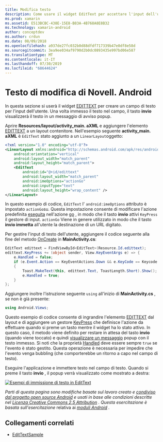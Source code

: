 ```yaml
---
title: Modifica testo
description: Come usare il widget EditText per accettare l'input dell'utente.
ms.prod: xamarin
ms.assetid: E513BCBC-438E-15E8-B83A-4B768A8E8B32
ms.technology: xamarin-android
author: conceptdev
ms.author: crdun
ms.date: 08/09/2018
ms.openlocfilehash: a937de27fc032b0d88dfdf717339b47e0df8e58d
ms.sourcegitcommit: 3ea9ee034af9790d2b0dc0893435e997bd06e587
ms.translationtype: MT
ms.contentlocale: it-IT
ms.lasthandoff: 07/30/2019
ms.locfileid: "68644624"
---
```

# <a name="xamarinandroid-edit-text"></a>Testo di modifica di Novell. Android

In questa sezione si userà il widget [EDITTEXT](xref:Android.Widget.EditText) per creare un campo di testo per l'input dell'utente. Una volta immesso il testo nel campo, il tasto **invio** visualizzerà il testo in un messaggio di avviso popup.

Aprire **Resources/layout/activity_main. aXML** e aggiungere l'elemento [EDITTEXT](xref:Android.Widget.EditText) a un layout contenitore. Nell'esempio seguente **activity_main. aXML** è `EditText` stato aggiunto a un `LinearLayout`oggetto:

```xml
<?xml version="1.0" encoding="utf-8"?>
<LinearLayout xmlns:android="http://schemas.android.com/apk/res/android"
    android:orientation="vertical"
    android:layout_width="match_parent"
    android:layout_height="match_parent">
    <EditText
        android:id="@+id/edittext"
        android:layout_width="match_parent"
        android:imeOptions="actionGo"
        android:inputType="text"
        android:layout_height="wrap_content" />
</LinearLayout>
```

In questo esempio di codice, `EditText` l' `android:imeOptions` attributo è impostato `actionGo`su. Questa impostazione consente di modificare l'azione predefinita [eseguita](https://developer.android.com/reference/android/view/inputmethod/EditorInfo#IME_ACTION_DONE) nell'azione [go](https://developer.android.com/reference/android/view/inputmethod/EditorInfo#IME_ACTION_GO) , in modo che il tasto **invio** attivi `KeyPress` il gestore di input.
`actionGo` Viene in genere utilizzato in modo che il tasto **invio immetta** all'utente la destinazione di un URL digitato.

Per gestire l'input di testo dell'utente, aggiungere il codice seguente alla fine del metodo [OnCreate](xref:Android.App.Activity.OnCreate*) in **MainActivity.cs**:

```csharp
EditText edittext = FindViewById<EditText>(Resource.Id.edittext);
edittext.KeyPress += (object sender, View.KeyEventArgs e) => {
    e.Handled = false;
    if (e.Event.Action == KeyEventActions.Down && e.KeyCode == Keycode.Enter) 
    {
        Toast.MakeText(this, edittext.Text, ToastLength.Short).Show();
        e.Handled = true;
    }
};
```

Aggiungere inoltre l'istruzione seguente `using` all'inizio di **MainActivity.cs** , se non è già presente:

```csharp
using Android.Views;
```

Questo esempio di codice consente di ingrandire l'elemento [EDITTEXT](xref:Android.Widget.EditText) dal layout e di aggiungere un gestore [KeyPress](xref:Android.Views.View.KeyPress) che definisce l'azione da effettuare quando si preme un tasto mentre il widget ha lo stato attivo. In questo caso, il metodo viene definito per restare in attesa del tasto **invio** (quando viene toccato) e quindi [visualizzare un messaggio](xref:Android.Widget.Toast) popup con il testo immesso. Si noti che la proprietà [Handled](xref:Android.Views.View.KeyEventArgs.Handled) deve essere sempre `true` se l'evento è stato gestito. Questa operazione è necessaria per impedire che l'evento venga bubbling (che comporterebbe un ritorno a capo nel campo di testo).

Eseguire l'applicazione e immettere testo nel campo di testo. Quando si preme il tasto **invio** , il popup verrà visualizzato come mostrato a destra:

[![Esempi di immissione di testo in EditText](edit-text-images/edit-text-sml.png)](edit-text-images/edit-text.png#lightbox)

*Parti di questa pagina sono modifiche basate sul lavoro creato e* [*condiviso dal progetto open source Android*](http://code.google.com/policies.html) *e usati in base alle condizioni descritte nel* [*Licenza Creative Commons 2,5 Attribution*](http://creativecommons.org/licenses/by/2.5/) *. Questa esercitazione è basata sull'esercitazione* relativa ai [*moduli Android*](https://developer.android.com/resources/tutorials/views/hello-formstuff.html) *.*


## <a name="related-links"></a>Collegamenti correlati

- [EditTextSample](https://docs.microsoft.com/samples/xamarin/monodroid-samples/userinterface-edittextsample)
